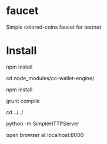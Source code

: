 faucet
======

Simple colored-coins faucet for testnet


Install
===========

npm install

cd node_modules/cc-wallet-engine/

npm install

grunt compile

cd ../../

python -m SimpleHTTPServer

open browser at localhost:8000
